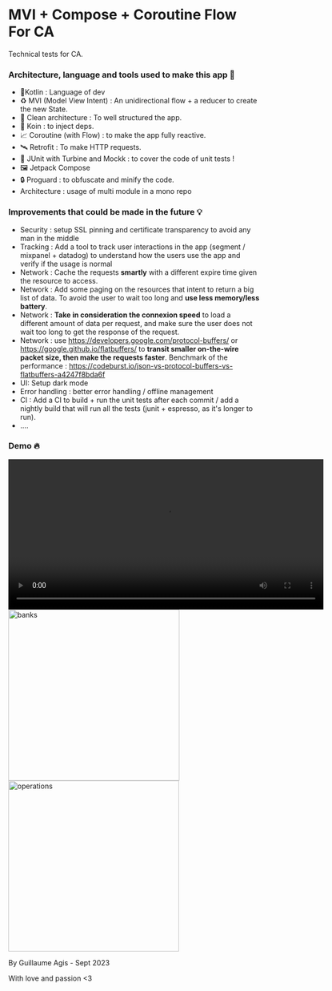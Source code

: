 # MVI + Compose + Coroutine Flow For CA

Technical tests for CA.

### Architecture, language and tools used to make this app 💪

- 🔨Kotlin : Language of dev
- ♻️ MVI (Model View Intent) : An unidirectional flow + a reducer to create the new State. 
- 🧹 Clean architecture : To well structured the app. 
- 💉 Koin : to inject deps. 
- 📈 Coroutine (with Flow) : to make the app fully reactive.
- 🛰️ Retrofit : To make HTTP requests.
- 👀 JUnit with Turbine and Mockk : to cover the code of unit tests !
- 🖼️ Jetpack Compose
- 🔒 Proguard : to obfuscate and minify the code.
- Architecture : usage of multi module in a mono repo

### Improvements that could be made in the future 💡

- Security : setup SSL pinning and certificate transparency to avoid any man in the middle
- Tracking : Add a tool to track user interactions in the app (segment / mixpanel + datadog) to understand how the users use the app and verify if the usage is normal
- Network : Cache the requests **smartly** with a different expire time given the resource to access.
- Network : Add some paging on the resources that intent to return a big list of data. To avoid the user to wait too long and **use less memory/less battery**.
- Network : **Take in consideration the connexion speed** to load a different amount of data per request, and make sure the user does not wait too long to get the response of the request.
- Network :  use https://developers.google.com/protocol-buffers/ or https://google.github.io/flatbuffers/ to **transit smaller on-the-wire packet size, then make the requests faster**.
  Benchmark of the performance : https://codeburst.io/json-vs-protocol-buffers-vs-flatbuffers-a4247f8bda6f
- UI: Setup dark mode
- Error handling : better error handling / offline management
- CI : Add a CI to build + run the unit tests after each commit / add a nightly build that will run all the tests (junit + espresso, as it's longer to run).
- ....

### Demo 🔥


<video width="630" height="300" src="https://github.com/skategui/tech-test-ca/assets/2959509/39d84928-f98e-47f6-99cf-70c993d38cf3.mp4"></video>
<img width="342" alt="banks" src="https://github.com/skategui/tech-test-ca/assets/2959509/5cd9bc73-b9ad-4997-b661-72e0dda8cd9c">
<img width="341" alt="operations" src="https://github.com/skategui/tech-test-ca/assets/2959509/59cb5741-cfd0-4313-aa52-eef8174fd12f">



By Guillaume Agis - Sept 2023

With love and passion <3
